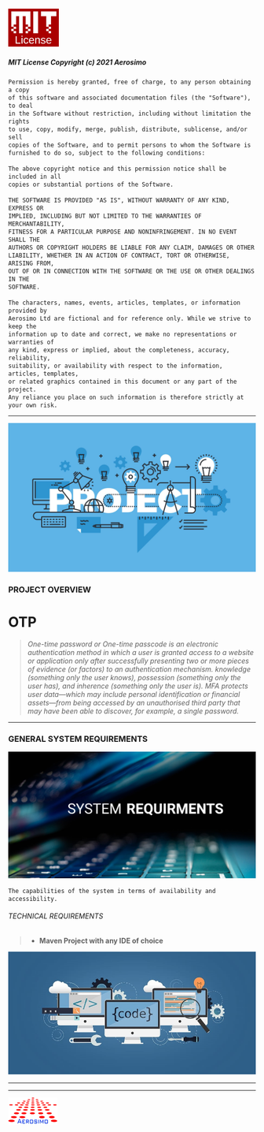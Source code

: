 ![MIT License.!](/img/MIT.png "MIT")


##### MIT License Copyright (c) 2021 Aerosimo

	Permission is hereby granted, free of charge, to any person obtaining a copy
	of this software and associated documentation files (the "Software"), to deal
	in the Software without restriction, including without limitation the rights
	to use, copy, modify, merge, publish, distribute, sublicense, and/or sell
	copies of the Software, and to permit persons to whom the Software is
	furnished to do so, subject to the following conditions:

	The above copyright notice and this permission notice shall be included in all
	copies or substantial portions of the Software.

	THE SOFTWARE IS PROVIDED "AS IS", WITHOUT WARRANTY OF ANY KIND, EXPRESS OR
	IMPLIED, INCLUDING BUT NOT LIMITED TO THE WARRANTIES OF MERCHANTABILITY,
	FITNESS FOR A PARTICULAR PURPOSE AND NONINFRINGEMENT. IN NO EVENT SHALL THE
	AUTHORS OR COPYRIGHT HOLDERS BE LIABLE FOR ANY CLAIM, DAMAGES OR OTHER
	LIABILITY, WHETHER IN AN ACTION OF CONTRACT, TORT OR OTHERWISE, ARISING FROM,
	OUT OF OR IN CONNECTION WITH THE SOFTWARE OR THE USE OR OTHER DEALINGS IN THE
	SOFTWARE.

	The characters, names, events, articles, templates, or information provided by 
	Aerosimo Ltd are fictional and for reference only. While we strive to keep the 
	information up to date and correct, we make no representations or warranties of 
	any kind, express or implied, about the completeness, accuracy, reliability, 
	suitability, or availability with respect to the information, articles, templates, 
	or related graphics contained in this document or any part of the project. 
	Any reliance you place on such information is therefore strictly at your own risk.

---

![Project Cover.!](/img/cover.jpg "Ominet Project")


### PROJECT OVERVIEW

# OTP
> *One-time password or One-time passcode is an electronic authentication method in which a 
user is granted access to a website or application only after successfully presenting two 
or more pieces of evidence (or factors) to an authentication mechanism. knowledge 
(something only the user knows), possession (something only the user has), and inherence 
(something only the user is). MFA protects user data—which may include personal identification 
or financial assets—from being accessed by an unauthorised third party that may have been able 
to discover, for example, a single password.*

---

### GENERAL SYSTEM REQUIREMENTS

![General System Requirements.!](/img/System-requirments.png "System Requiremnets")

	The capabilities of the system in terms of availability and accessibility.
	
###### TECHNICAL REQUIREMENTS

> - **Maven Project with any IDE of choice**

![Project Codes & Tasks.!](/img/code.jpg "Project Codes and Task")

---

---

![Aerosimo Logo.!](/img/logo.png "Aerosimo")